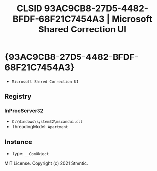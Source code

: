 ﻿---
title: "CLSID 93AC9CB8-27D5-4482-BFDF-68F21C7454A3 | Microsoft Shared Correction UI"
excerpt: What is COM-Object CLSID 93AC9CB8-27D5-4482-BFDF-68F21C7454A3?
---

# {93AC9CB8-27D5-4482-BFDF-68F21C7454A3}

* `Microsoft Shared Correction UI`

## Registry


### InProcServer32

* `C:\Windows\system32\mscandui.dll`
* ThreadingModel: `Apartment`

## Instance

* Type: `__ComObject`

MIT License. Copyright (c) 2021 Strontic.


